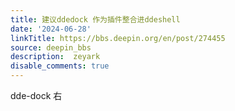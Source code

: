 ```yaml
---
title: 建议ddedock 作为插件整合进ddeshell
date: '2024-06-28'
linkTitle: https://bbs.deepin.org/en/post/274455
source: deepin_bbs
description:  zeyark 
disable_comments: true
---
```

dde-dock 右
